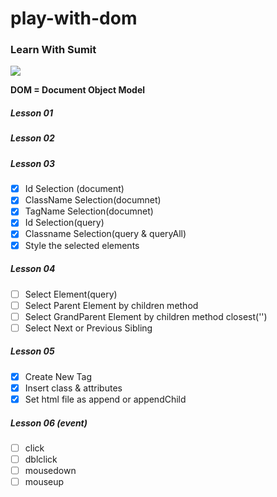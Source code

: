 # play-with-dom

### Learn With Sumit
[![](https://yt3.ggpht.com/ytc/AAUvwng69EcxYV7fAjybCLoAdimRvtepabdMX_V9D5BbZg=s88-c-k-c0x00ffffff-no-rj)](https://www.youtube.com/playlist?list=PLHiZ4m8vCp9MJDxMOzhYVuTrO1b5n-Tq_) 


**DOM = Document Object Model**

##### Lesson 01
##### Lesson 02
##### Lesson 03
- [x] Id Selection (document)
- [x] ClassName Selection(documnet)
- [x] TagName Selection(documnet)
- [x] Id Selection(query)
- [x] Classname Selection(query & queryAll)
- [x] Style the selected elements

##### Lesson 04
- [ ] Select Element(query) 
- [ ] Select Parent Element by children method 
- [ ] Select GrandParent Element by children method closest('')
- [ ] Select Next or Previous Sibling

##### Lesson 05
- [x] Create New Tag
- [x] Insert class & attributes
- [x] Set html file as append or appendChild

##### Lesson 06 (event)
- [ ] click 
- [ ] dblclick
- [ ] mousedown
- [ ] mouseup

